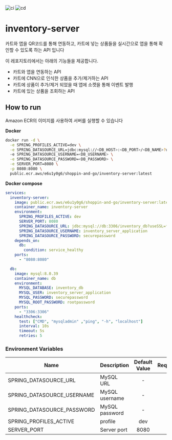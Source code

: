 ![ci](https://github.com/shoppin-and-go/inventory-server/actions/workflows/integration.yml/badge.svg?branch=main)
![cd](https://github.com/shoppin-and-go/inventory-server/actions/workflows/deployment.yml/badge.svg?branch=main)

# inventory-server

카트와 앱을 QR코드를 통해 연동하고, 카트에 넣는 상품들을 실시간으로 앱을 통해 확인할 수 있도록 하는 API 입니다

이 레포지토리에서는 아래의 기능들을 제공합니다.
- 카트와 앱을 연동하는 API
- 카트에 CNN으로 인식한 상품을 추가/제거하는 API
- 카트에 상품이 추가/제거 되었을 때 앱에 소켓을 통해 이벤트 발행
- 카트에 있는 상품을 조회하는 API

## How to run
Amazon ECR의 이미지를 사용하여 서버를 실행할 수 있습니다

**Docker**
```bash
docker run -d \
  -e SPRING_PROFILES_ACTIVE=dev \
  -e SPRING_DATASOURCE_URL=jdbc:mysql://<DB_HOST>:<DB_PORT>/<DB_NAME>?useSSL=false&allowPublicKeyRetrieval=true&serverTimezone=UTC&characterEncoding=UTF-8 \
  -e SPRING_DATASOURCE_USERNAME=<DB_USERNAME> \
  -e SPRING_DATASOURCE_PASSWORD=<DB_PASSWORD> \
  -e SERVER_PORT=8080 \
  -p 8080:8080 \
  public.ecr.aws/e6u1y0g6/shoppin-and-go/inventory-server:latest
```

**Docker compose**
```yaml
services:
  inventory-server:
    image: public.ecr.aws/e6u1y0g6/shoppin-and-go/inventory-server:latest
    container_name: inventory-server
    environment:
      SPRING_PROFILES_ACTIVE: dev
      SERVER_PORT: 8080
      SPRING_DATASOURCE_URL: jdbc:mysql://db:3306/inventory_db?useSSL=false&allowPublicKeyRetrieval=true&serverTimezone=UTC&characterEncoding=UTF-8
      SPRING_DATASOURCE_USERNAME: inventory_server_application
      SPRING_DATASOURCE_PASSWORD: securepassword
    depends_on:
      db:
        condition: service_healthy
    ports:
      - "8080:8080"

  db:
    image: mysql:8.0.39
    container_name: db
    environment:
      MYSQL_DATABASE: inventory_db
      MYSQL_USER: inventory_server_application
      MYSQL_PASSWORD: securepassword
      MYSQL_ROOT_PASSWORD: rootpassword
    ports:
      - "3306:3306"
    healthcheck:
      test: ["CMD", "mysqladmin" ,"ping", "-h", "localhost"]
      interval: 10s
      timeout: 5s
      retries: 5
```

### Environment Variables
| Name                       | Description    | Default Value | Required |
|----------------------------|----------------|:-------------:|:--------:|
| SPRING_DATASOURCE_URL      | MySQL URL      |       -       |    O     |  
| SPRING_DATASOURCE_USERNAME | MySQL username |       -       |    O     | 
| SPRING_DATASOURCE_PASSWORD | MySQL password |       -       |    O     |
| SPRING_PROFILES_ACTIVE     | profile        |      dev      |    X     |
| SERVER_PORT                | Server port    |     8080      |    X     |
